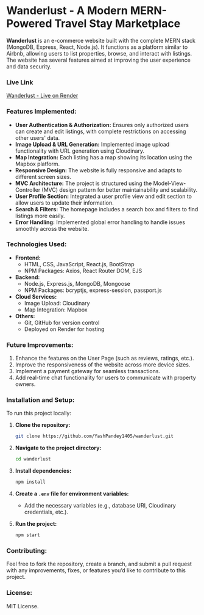 # **Wanderlust** - A Modern MERN-Powered Travel Stay Marketplace

**Wanderlust** is an e-commerce website built with the complete MERN stack (MongoDB, Express, React, Node.js). It functions as a platform similar to Airbnb, allowing users to list properties, browse, and interact with listings. The website has several features aimed at improving the user experience and data security.

### **Live Link**

[Wanderlust - Live on Render](https://wanderlust-ew45.onrender.com/)

### **Features Implemented:**

- **User Authentication & Authorization:** Ensures only authorized users can create and edit listings, with complete restrictions on accessing other users' data.
- **Image Upload & URL Generation:** Implemented image upload functionality with URL generation using Cloudinary.
- **Map Integration:** Each listing has a map showing its location using the Mapbox platform.
- **Responsive Design:** The website is fully responsive and adapts to different screen sizes.
- **MVC Architecture:** The project is structured using the Model-View-Controller (MVC) design pattern for better maintainability and scalability.
- **User Profile Section:** Integrated a user profile view and edit section to allow users to update their information.
- **Search & Filters:** The homepage includes a search box and filters to find listings more easily.
- **Error Handling:** Implemented global error handling to handle issues smoothly across the website.

### **Technologies Used:**

- **Frontend:**
  - HTML, CSS, JavaScript, React.js, BootStrap
  - NPM Packages: Axios, React Router DOM, EJS
- **Backend:**
  - Node.js, Express.js, MongoDB, Mongoose
  - NPM Packages: bcryptjs, express-session, passport.js
- **Cloud Services:**
  - Image Upload: Cloudinary
  - Map Integration: Mapbox
- **Others:**
  - Git, GitHub for version control
  - Deployed on Render for hosting

### **Future Improvements:**

1. Enhance the features on the User Page (such as reviews, ratings, etc.).
2. Improve the responsiveness of the website across more device sizes.
3. Implement a payment gateway for seamless transactions.
4. Add real-time chat functionality for users to communicate with property owners.

### **Installation and Setup:**

To run this project locally:

1. **Clone the repository:**

   ```bash
   git clone https://github.com/YashPandey1405/wanderlust.git
   ```

2. **Navigate to the project directory:**

   ```bash
   cd wanderlust
   ```

3. **Install dependencies:**

   ```bash
   npm install
   ```

4. **Create a `.env` file for environment variables:**

   - Add the necessary variables (e.g., database URI, Cloudinary credentials, etc.).

5. **Run the project:**
   ```bash
   npm start
   ```

### **Contributing:**

Feel free to fork the repository, create a branch, and submit a pull request with any improvements, fixes, or features you’d like to contribute to this project.

### **License:**

MIT License.
